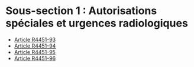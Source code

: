 # Sous-section 1 : Autorisations spéciales et urgences radiologiques

* [Article R4451-93](./LEGIARTI000022442282.md)
* [Article R4451-94](./LEGIARTI000030235330.md)
* [Article R4451-95](./LEGIARTI000022442256.md)
* [Article R4451-96](./LEGIARTI000022442258.md)
